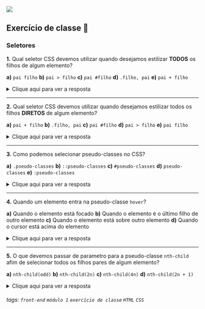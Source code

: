 ![](https://i.imgur.com/xG74tOh.png)

## Exercício de classe 🏫

### Seletores

**1.** Qual seletor CSS devemos utilizar quando desejamos estilizar **TODOS** os filhos de algum elemento?

**a)** `pai filho` 
**b)** `pai > filho` 
**c)** `pai #filho`
**d)** `.filho, pai`
**e)** `pai + filho`

<details>
    <summary>Clique aqui para ver a resposta</summary>         Letra A - Porque este é o seletor que seleciona todos os filhos do elemento a esquerda.
</details>

---

**2.** Qual seletor CSS devemos utilizar quando desejamos estilizar todos os filhos **DIRETOS** de algum elemento?

**a)** `pai + filho`
**b)** `.filho, pai`
**c)** `pai #filho`
**d)** `pai > filho` 
**e)** `pai filho` 

<details>
    <summary>Clique aqui para ver a resposta</summary>         Letra D - Porque este é o seletor que seleciona todos os filhos diretos do elemento a esquerda.
</details>

---

**3.** Como podemos selecionar pseudo-classes no CSS?

**a)** `.pseudo-classes`
**b)** `::pseudo-classes`
**c)** `#pseudo-classes`
**d)** `pseudo-classes`
**e)** `:pseudo-classes`

<details>
    <summary>Clique aqui para ver a resposta</summary>         Letra E - Porque esta é a sintaxe que utilizamos no CSS para selecionar pseudo-classes.
</details>

---

**4.** Quando um elemento entra na pseudo-classe `hover`?

**a)** Quando o elemento está focado
**b)** Quando o elemento é o último filho de outro elemento
**c)** Quando o elemento está sobre outro elemento
**d)** Quando o cursor está acima do elemento

<details>
    <summary>Clique aqui para ver a resposta</summary>         Letra D - Porque para um elemento possuir a pseudo-classe hover, precisamos estar com o cursor em cima dele.
</details>

---

**5.** O que devemos passar de parametro para a pseudo-classe `nth-child` afim de selecionar todos os filhos pares de algum elemento?

**a)** `nth-child(odd)`
**b)** `nth-child(2n)`
**c)** `nth-child(4n)`
**d)** `nth-child(2n + 1)`

<details>
    <summary>Clique aqui para ver a resposta</summary>         Letra B - Porque <code>n</code> é o índice de cada elemento, e multiplicamos ele pelo número a esquerda, como o número a esquerda é 2, então selecionaremos todos os elementos pares.
</details>

###### tags: `front-end` `módulo 1` `exercício de classe` `HTML` `CSS`